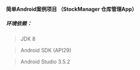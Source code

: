 #### 简单Android案例项目 （StockManager 仓库管理App）

##### 环境依赖：

> JDK 8

> Android SDK (API29)

> Android Studio 3.5.2
